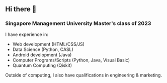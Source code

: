 ## Hi there 👋

<!--
**foooooooooooooooooooooooooootw/foooooooooooooooooooooooooootw** is a ✨ _special_ ✨ repository because its `README.md` (this file) appears on your GitHub profile.

Here are some ideas to get you started:

- 🔭 I’m currently working on ...
- 🌱 I’m currently learning ...
- 👯 I’m looking to collaborate on ...
- 🤔 I’m looking for help with ...
- 💬 Ask me about ...
- 📫 How to reach me: ...
- 😄 Pronouns: ...
- ⚡ Fun fact: ...
-->

### Singapore Management University Master's class of 2023

I have experience in:
- Web development (HTML/CSS/JS)
- Data Science (Python, CASL)
- Android development (Java)
- Computer Programs/Scripts (Python, Java, Visual Basic) 
- Quantum Computing (Qiskit)

Outside of computing, I also have qualifications in engineering & marketing. 

